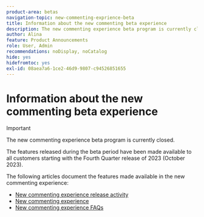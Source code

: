 ```yaml
---
product-area: betas
navigation-topic: new-commenting-exprience-beta
title: Information about the new commenting beta experience
description: The new commenting experience beta program is currently closed. The following articles document the features made available in be the new commenting experience.
author: Alina
feature: Product Announcements
role: User, Admin
recommendations: noDisplay, noCatalog
hide: yes
hidefromtoc: yes
exl-id: 08aea7a6-1ce2-46d9-9807-c94526851655
---
```

# Information about the new commenting beta experience 

>[!IMPORTANT]
>
>The new commenting experience beta program is currently closed. 
>
>The features released during the beta period have been made available to all customers starting with the Fourth Quarter release of 2023 (October 2023). 


The following articles document the features made available in the new commenting experience:

* [New commenting experience release activity](../new-commenting-experience-beta/new-commenting-beta-experience-release-activity.md)
* [New commenting experience](../new-commenting-experience-beta/unified-commenting-experience.md)
* [New commenting experience FAQs](../new-commenting-experience-beta/new-commenting-faq.md)
